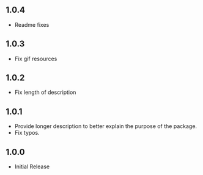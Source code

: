 ## 1.0.4

* Readme fixes 

## 1.0.3

* Fix gif resources

## 1.0.2

* Fix length of description

## 1.0.1

* Provide longer description to better explain the purpose of the package.
* Fix typos.

## 1.0.0

* Initial Release
